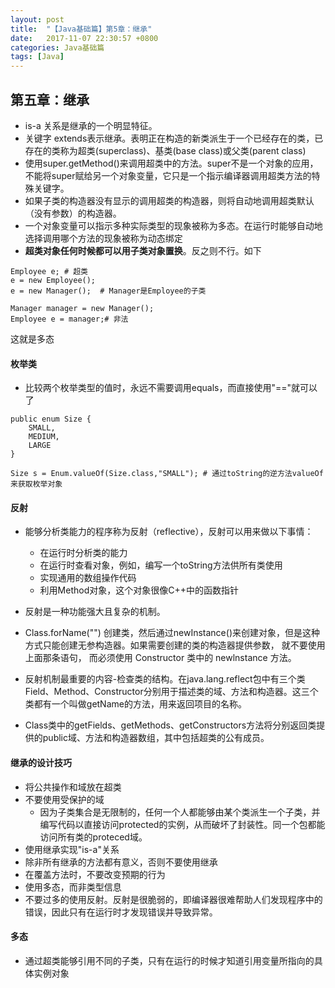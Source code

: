 ```yaml
---
layout: post
title:  "【Java基础篇】第5章：继承"
date:   2017-11-07 22:30:57 +0800
categories: Java基础篇
tags: [Java]
---
```


## 第五章：继承

- is-a 关系是继承的一个明显特征。
- 关键字 extends表示继承。表明正在构造的新类派生于一个已经存在的类，已存在的类称为超类(superclass)、基类(base class)或父类(parent class)
- 使用super.getMethod()来调用超类中的方法。super不是一个对象的应用，不能将super赋给另一个对象变量，它只是一个指示编译器调用超类方法的特殊关键字。
- 如果子类的构造器没有显示的调用超类的构造器，则将自动地调用超类默认（没有参数）的构造器。
- 一个对象变量可以指示多种实际类型的现象被称为多态。在运行时能够自动地选择调用哪个方法的现象被称为动态绑定
- **超类对象任何时候都可以用子类对象置换**。反之则不行。如下

```
Employee e; # 超类
e = new Employee();
e = new Manager();  # Manager是Employee的子类

Manager manager = new Manager();
Employee e = manager;# 非法
```
这就是多态


#### 枚举类
- 比较两个枚举类型的值时，永远不需要调用equals，而直接使用"=="就可以了

```
public enum Size {
	SMALL,
	MEDIUM,
	LARGE
}

Size s = Enum.valueOf(Size.class,"SMALL"); # 通过toString的逆方法valueOf来获取枚举对象
```

#### 反射
- 能够分析类能力的程序称为反射（reflective），反射可以用来做以下事情：
	- 在运行时分析类的能力
	- 在运行时查看对象，例如，编写一个toString方法供所有类使用
	- 实现通用的数组操作代码
	- 利用Method对象，这个对象很像C++中的函数指针
- 反射是一种功能强大且复杂的机制。

- Class.forName("") 创建类，然后通过newInstance()来创建对象，但是这种方式只能创建无参构造器。如果需要创建的类的构造器提供参数， 就不要使用上面那条语句， 而必须使用 Constructor 类中的 newlnstance 方法。
- 反射机制最重要的内容-检查类的结构。在java.lang.reflect包中有三个类 Field、Method、Constructor分别用于描述类的域、方法和构造器。这三个类都有一个叫做getName的方法，用来返回项目的名称。
- Class类中的getFields、getMethods、getConstructors方法将分别返回类提供的public域、方法和构造器数组，其中包括超类的公有成员。

#### 继承的设计技巧
- 将公共操作和域放在超类
- 不要使用受保护的域
	- 因为子类集合是无限制的，任何一个人都能够由某个类派生一个子类，并编写代码以直接访问protected的实例，从而破坏了封装性。同一个包都能访问所有类的proteced域。
- 使用继承实现"is-a"关系
- 除非所有继承的方法都有意义，否则不要使用继承
- 在覆盖方法时，不要改变预期的行为
- 使用多态，而非类型信息
- 不要过多的使用反射。反射是很脆弱的，即编译器很难帮助人们发现程序中的错误，因此只有在运行时才发现错误并导致异常。

#### 多态
- 通过超类能够引用不同的子类，只有在运行的时候才知道引用变量所指向的具体实例对象


